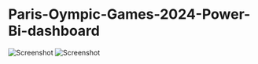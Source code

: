 # Paris-Oympic-Games-2024-Power-Bi-dashboard

![Screenshot](page1_dashboard.png)
![Screenshot](page2_dashboard.png)
